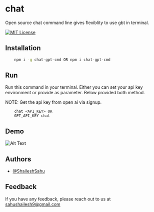 
# chat

Open source chat command line gives flexiblity to use gbt in terminal.

[![MIT License](https://img.shields.io/badge/License-MIT-green.svg)](https://choosealicense.com/licenses/mit/)


## Installation

```bash
    npm i -g chat-gpt-cmd OR npm i chat-gpt-cmd
```

## Run
Run this command in your terminal. Either you can set your api key environment or provide as parameter. Below provided both method.

NOTE: Get the api key from open ai via signup.
```
    chat <API_KEY> OR
    GPT_API_KEY chat
```
## Demo


![Alt Text](https://media.giphy.com/media/v1.Y2lkPTc5MGI3NjExYWVkNDJhYzc4YmZlYjExMzhhMjIzY2JmYTg2MDk0MzJmODVkZDVjYiZjdD1n/65S3RnEbdvYhLuCYRO/giphy.gif)

## Authors

- [@ShaileshSahu](https://github.com/ShaileshSahu)

## Feedback

If you have any feedback, please reach out to us at sahushailesh9@gmail.com

